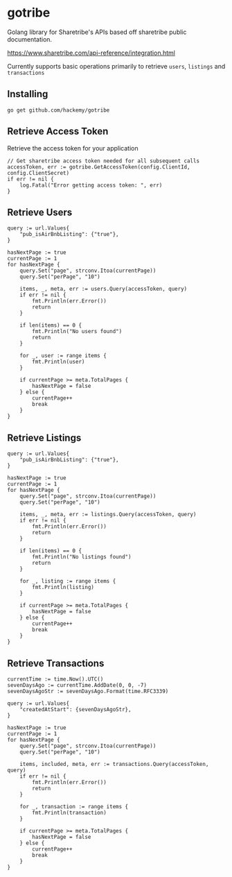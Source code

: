 # gotribe
Golang library for Sharetribe's APIs based off sharetribe public documentation.

https://www.sharetribe.com/api-reference/integration.html

Currently supports basic operations primarily to retrieve `users`, `listings` and `transactions`

## Installing

```
go get github.com/hackemy/gotribe
```


## Retrieve Access Token 

Retrieve the access token for your application
```
// Get sharetribe access token needed for all subsequent calls
accessToken, err := gotribe.GetAccessToken(config.ClientId, config.ClientSecret)
if err != nil {
    log.Fatal("Error getting access token: ", err)
}
```

## Retrieve Users
```
query := url.Values{
    "pub_isAirBnbListing": {"true"},
}

hasNextPage := true
currentPage := 1
for hasNextPage {
    query.Set("page", strconv.Itoa(currentPage))
    query.Set("perPage", "10")

    items, _, meta, err := users.Query(accessToken, query)
    if err != nil {
        fmt.Println(err.Error())
        return
    }

    if len(items) == 0 {
        fmt.Println("No users found")
        return
    }

    for _, user := range items {
        fmt.Println(user)
    }

    if currentPage >= meta.TotalPages {
        hasNextPage = false
    } else {
        currentPage++
        break
    }
}
```


## Retrieve Listings
```
query := url.Values{
    "pub_isAirBnbListing": {"true"},
}

hasNextPage := true
currentPage := 1
for hasNextPage {
    query.Set("page", strconv.Itoa(currentPage))
    query.Set("perPage", "10")

    items, _, meta, err := listings.Query(accessToken, query)
    if err != nil {
        fmt.Println(err.Error())
        return
    }

    if len(items) == 0 {
        fmt.Println("No listings found")
        return
    }

    for _, listing := range items {
        fmt.Println(listing)
    }

    if currentPage >= meta.TotalPages {
        hasNextPage = false
    } else {
        currentPage++
        break
    }
}
```

## Retrieve Transactions
```
currentTime := time.Now().UTC()
sevenDaysAgo := currentTime.AddDate(0, 0, -7)
sevenDaysAgoStr := sevenDaysAgo.Format(time.RFC3339)

query := url.Values{
    "createdAtStart": {sevenDaysAgoStr},
}

hasNextPage := true
currentPage := 1
for hasNextPage {
    query.Set("page", strconv.Itoa(currentPage))
    query.Set("perPage", "10")

    items, included, meta, err := transactions.Query(accessToken, query)
    if err != nil {
        fmt.Println(err.Error())
        return
    }

    for _, transaction := range items {
        fmt.Println(transaction)
    }

    if currentPage >= meta.TotalPages {
        hasNextPage = false
    } else {
        currentPage++
        break
    }
}
```




